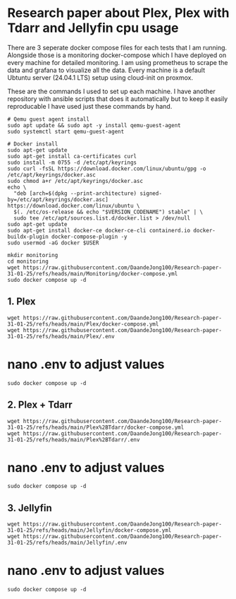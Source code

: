 # Research paper about Plex, Plex with Tdarr and Jellyfin cpu usage

There are 3 seperate docker compose files for each tests that I am running. Alongside those is a monitoring docker-compose which I have deployed on every machine for detailed monitoring. I am using prometheus to scrape the data and grafana to visualize all the data.
Every machine is a default Ubtuntu server (24.04.1 LTS) setup using cloud-init on proxmox.

These are the commands I used to set up each machine. I have another repository with ansible scripts that does it automatically but to keep it easily reproducable I have used just these commands by hand.
```
# Qemu guest agent install
sudo apt update && sudo apt -y install qemu-guest-agent
sudo systemctl start qemu-guest-agent

# Docker install
sudo apt-get update
sudo apt-get install ca-certificates curl
sudo install -m 0755 -d /etc/apt/keyrings
sudo curl -fsSL https://download.docker.com/linux/ubuntu/gpg -o /etc/apt/keyrings/docker.asc
sudo chmod a+r /etc/apt/keyrings/docker.asc
echo \
  "deb [arch=$(dpkg --print-architecture) signed-by=/etc/apt/keyrings/docker.asc] https://download.docker.com/linux/ubuntu \
  $(. /etc/os-release && echo "$VERSION_CODENAME") stable" | \
  sudo tee /etc/apt/sources.list.d/docker.list > /dev/null
sudo apt-get update
sudo apt-get install docker-ce docker-ce-cli containerd.io docker-buildx-plugin docker-compose-plugin -y
sudo usermod -aG docker $USER

mkdir monitoring
cd monitoring
wget https://raw.githubusercontent.com/DaandeJong100/Research-paper-31-01-25/refs/heads/main/Monitoring/docker-compose.yml
sudo docker compose up -d
```

## 1. Plex
```
wget https://raw.githubusercontent.com/DaandeJong100/Research-paper-31-01-25/refs/heads/main/Plex/docker-compose.yml
wget https://raw.githubusercontent.com/DaandeJong100/Research-paper-31-01-25/refs/heads/main/Plex/.env
```
# nano .env to adjust values
```
sudo docker compose up -d
```
## 2. Plex + Tdarr
```
wget https://raw.githubusercontent.com/DaandeJong100/Research-paper-31-01-25/refs/heads/main/Plex%2BTdarr/docker-compose.yml
wget https://raw.githubusercontent.com/DaandeJong100/Research-paper-31-01-25/refs/heads/main/Plex%2BTdarr/.env
```
# nano .env to adjust values
```
sudo docker compose up -d
```
## 3. Jellyfin
```
wget https://raw.githubusercontent.com/DaandeJong100/Research-paper-31-01-25/refs/heads/main/Jellyfin/docker-compose.yml
wget https://raw.githubusercontent.com/DaandeJong100/Research-paper-31-01-25/refs/heads/main/Jellyfin/.env
```
# nano .env to adjust values
```
sudo docker compose up -d
```
